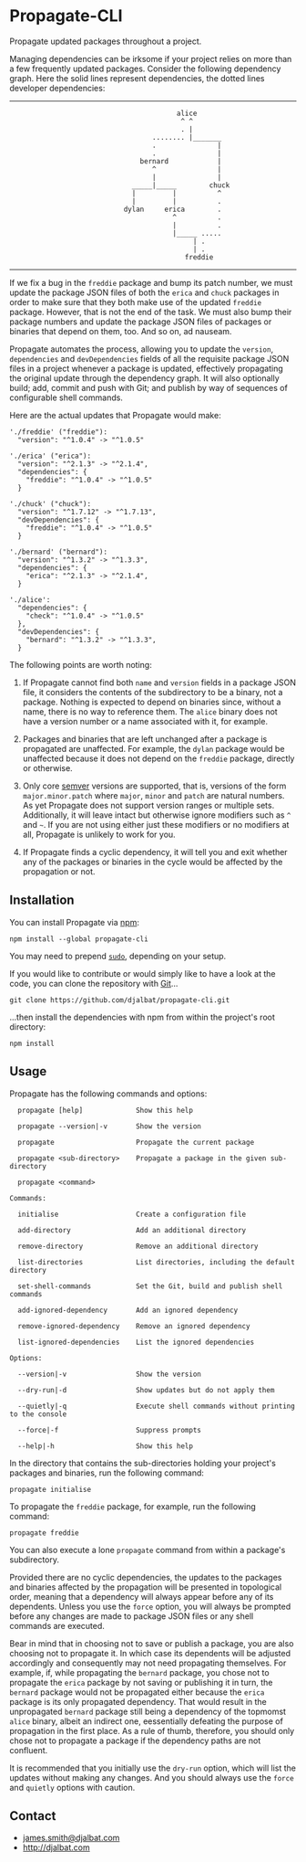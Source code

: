 # Propagate-CLI

Propagate updated packages throughout a project.

Managing dependencies can be irksome if your project relies on more than a few frequently updated packages. Consider the following dependency graph. Here the solid lines represent dependencies, the dotted lines developer dependencies:

---
                                             alice
                                              ^ ^
                                              . |
                                       ........ |_______
                                       .               |
                                       .               |
                                    bernard            |
                                       ^               |
                                       |               |
                                  _____|_____        chuck
                                  |         |          ^
                                  |         |          .
                                dylan     erica        .
                                            ^          .
                                            |          .
                                            |_____ .....
                                                 | .
                                                 | .
                                               freddie
---
 If we fix a bug in the `freddie` package and bump its patch number, we must update the package JSON files of both the `erica` and `chuck` packages in order to make sure that they both make use of the updated `freddie` package. However, that is not the end of the task. We must also bump their package numbers and update the package JSON files of packages or binaries that depend on them, too. And so on, ad nauseam. 
 
 Propagate automates the process, allowing you to update the `version`, `dependencies` and `devDependencies` fields of all the requisite package JSON files in a project whenever a package is updated, effectively propagating the original update through the dependency graph. It will also optionally build; add, commit and push with Git; and publish by way of sequences of configurable shell commands. 
 
 Here are the actual updates that Propagate would make:
 
```
'./freddie' ("freddie"):
  "version": "^1.0.4" -> "^1.0.5"

'./erica' ("erica"):
  "version": "^2.1.3" -> "^2.1.4",
  "dependencies": {
    "freddie": "^1.0.4" -> "^1.0.5"
  }

'./chuck' ("chuck"):
  "version": "^1.7.12" -> "^1.7.13",
  "devDependencies": {
    "freddie": "^1.0.4" -> "^1.0.5"
  }

'./bernard' ("bernard"):
  "version": "^1.3.2" -> "^1.3.3",
  "dependencies": {
    "erica": "^2.1.3" -> "^2.1.4",
  }

'./alice':
  "dependencies": {
    "check": "^1.0.4" -> "^1.0.5"
  },
  "devDependencies": {
    "bernard": "^1.3.2" -> "^1.3.3",
  }
```
The following points are worth noting:

1. If Propagate cannot find both `name` and `version` fields in a package JSON file, it considers the contents of the subdirectory to be a binary, not a package. Nothing is expected to depend on binaries since, without a name, there is no way to reference them. The `alice` binary does not have a version number or a name associated with it, for example.

2. Packages and binaries that are left unchanged after a package is propagated are unaffected. For example, the `dylan` package would be unaffected because it does not depend on the `freddie` package, directly or otherwise.

3. Only core [semver](https://semver.org/) versions are supported, that is, versions of the form `major.minor.patch` where `major`, `minor` and `patch` are natural numbers. As yet Propagate does not support version ranges or multiple sets. Additionally, it will leave intact but otherwise ignore modifiers such as `^` and `~`. If you are not using either just these modifiers or no modifiers at all, Propagate is unlikely to work for you.

4. If Propagate finds a cyclic dependency, it will tell you and exit whether any of the packages or binaries in the cycle would be affected by the propagation or not.

## Installation

You can install Propagate via [npm](https://www.npmjs.com/):
 
    npm install --global propagate-cli

You may need to prepend [`sudo`](https://en.wikipedia.org/wiki/Sudo), depending on your setup.

If you would like to contribute or would simply like to have a look at the code, you can clone the repository with [Git](https://git-scm.com/)...

    git clone https://github.com/djalbat/propagate-cli.git

...then install the dependencies with npm from within the project's root directory:

    npm install
    
## Usage

Propagate has the following commands and options:

```
  propagate [help]             Show this help
  
  propagate --version|-v       Show the version

  propagate                    Propagate the current package

  propagate <sub-directory>    Propagate a package in the given sub-directory

  propagate <command>

Commands:

  initialise                   Create a configuration file

  add-directory                Add an additional directory
  
  remove-directory             Remove an additional directory
  
  list-directories             List directories, including the default directory
  
  set-shell-commands           Set the Git, build and publish shell commands
  
  add-ignored-dependency       Add an ignored dependency
  
  remove-ignored-dependency    Remove an ignored dependency
  
  list-ignored-dependencies    List the ignored dependencies
  
Options:

  --version|-v                 Show the version

  --dry-run|-d                 Show updates but do not apply them

  --quietly|-q                 Execute shell commands without printing to the console
  
  --force|-f                   Suppress prompts

  --help|-h                    Show this help
```

In the directory that contains the sub-directories holding your project's packages and binaries, run the following command:

    propagate initialise
    
To propagate the `freddie` package, for example, run the following command:

    propagate freddie
    
You can also execute a lone `propagate` command from within a package's subdirectory.

Provided there are no cyclic dependencies, the updates to the packages and binaries affected by the propagation will be presented in topological order, meaning that a dependency will always appear before any of its dependents. Unless you use the `force` option, you will always be prompted before any changes are made to package JSON files or any shell commands are executed. 

Bear in mind that in choosing not to save or publish a package, you are also choosing not to propagate it. In which case its dependents will be adjusted accordingly and consequently may not need propagating themselves. For example, if, while propagating the `bernard` package, you chose not to propagate the `erica` package by not saving or publishing it in turn, the `bernard` package would not be propagated either because the `erica` package is its only propagated dependency. That would result in the unpropagated `bernard` package still being a dependency of the topmomst `alice` binary, albeit an indirect one, eessentially defeating the purpose of propagation in the first place. As a rule of thumb, therefore, you should only chose not to propagate a package if the dependency paths are not confluent.

It is recommended that you initially use the `dry-run` option, which will list the updates without making any changes. And you should always use the `force` and `quietly` options with caution.

## Contact

- james.smith@djalbat.com
- http://djalbat.com
